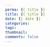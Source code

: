 ```yaml
---
perma: {{ title }}
title: {{ title }}
date: {{ date }}
categories: 
tags:
thumbnail: 
comments: false
---
```


